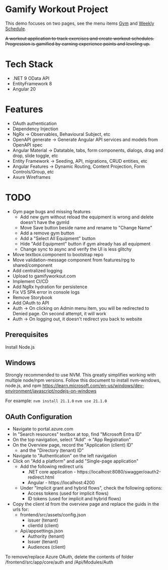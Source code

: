# Gamify Workout Project
This demo focuses on two pages, see the menu items [Gym](/inventory/gym) and [Weekly Schedule](/schedule/week).

~~A workout application to track exercises and create workout schedules. Progression is gamified by earning experience points and leveling up.~~

# Tech Stack
- .NET 9 OData API 
- EntityFramework 8
- Angular 20

# Features
- OAuth authentication
- Dependency Injection
- NgRx -> Observables, Behavioural Subject, etc
- OpenAPI generate -> Generate Angular API services and models from OpenAPI spec
- Angular Material -> Datatable, tabs, form components, dialogs, drag and drop, slide toggle, etc
- Entity Framework -> Seeding, API, migrations, CRUD entities, etc
- Angular Features -> Dynamic Routing, Content Projection, Form Controls/Group, etc
- Axure Wireframes

# TODO
- Gym page bugs and missing features
  - Add new gym without reload the equipment is wrong and delete doesn't have the gymId
  - Move Save button beside name and rename to "Change Name"
  - Add a remove gym button
  - Add a "Select All Equipment" button
  - Hide "Add Equipment" button if gym already has all equipment
  - Change sync to async and verify the UI is less glitchy
- Move textbox.component to bootstrap repo
- Move validation-message component from features/rpg to shared/component
- Add centralized logging
- Upload to gamifyworkout.com
- Implement CI/CD
- Add NgRx hydration for persistence
- Fix VS SPA error in console logs
- Remove Storybook
- Add OAuth to API
- Auth -> On clicking on Admin menu item, you will be redirected to Denied page. On second attempt, it will work
- Auth -> On logging out, it doesn't redirect you back to website

## Prerequisites
Install Node.js

## Windows
Strongly recommended to use NVM. This greatly simplifies working with multiple node/npm versions.
Follow this document to install nvm-windows, node.js, and npm
https://learn.microsoft.com/en-us/windows/dev-environment/javascript/nodejs-on-windows

For example:
`nvm install 21.1.0`
`nvm use 21.1.0`

## OAuth Configuration
- Navigate to portal.azure.com
- In "Search resources" textbox at top, find "Microsoft Entra ID"
- On the top navigation, select "Add" -> "App Registration"
- On the Overview page, record the "Application (client) ID"
  - and the "Directory (tenant) ID"
- Navigate to "Authentication" on the left navigation
- Click on "Add a platform" and add "Single-page application"
  - Add the following redirect uris
    - .NET core application - https://localhost:8080/swagger/oauth2-redirect.html
    - Angular - https://localhost:4200
  - Under "Implicit grant and hybrid flows", check the following options:
    - Access tokens (used for implicit flows)
    - ID tokens (used for implicit and hybrid flows)
- Copy the client id from the overview page and replace the guids in the urls for:
  - frontend/src/assets/config.json
    - issuer (tenant)
    - clientId (client)
  - Api/appsettings.json
    - Authority (tenant)
    - Issuer (tenant)
    - Audiences (client)

To remove/replace Azure OAuth, delete the contents of folder /frontend/src/app/core/auth and /Api/Modules/Auth
